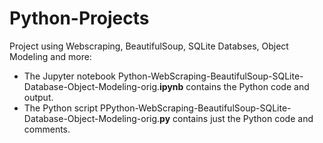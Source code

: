 # Python-Projects

Project using Webscraping, BeautifulSoup, SQLite Databses, Object Modeling and more:
* The Jupyter notebook Python-WebScraping-BeautifulSoup-SQLite-Database-Object-Modeling-orig.__ipynb__ contains the Python code and output.
* The Python script PPython-WebScraping-BeautifulSoup-SQLite-Database-Object-Modeling-orig.__py__ contains just the Python code and comments.
